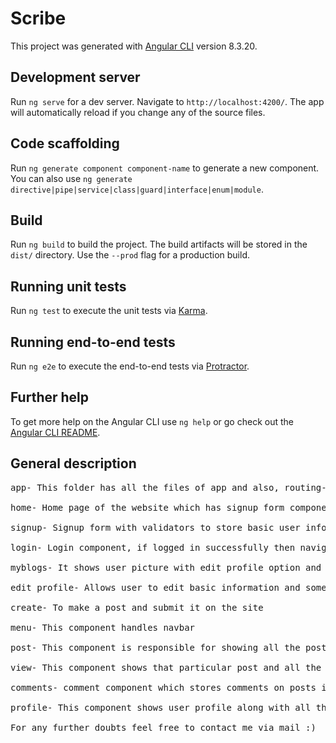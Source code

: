 # Scribe

This project was generated with [Angular CLI](https://github.com/angular/angular-cli) version 8.3.20.

## Development server

Run `ng serve` for a dev server. Navigate to `http://localhost:4200/`. The app will automatically reload if you change any of the source files.

## Code scaffolding

Run `ng generate component component-name` to generate a new component. You can also use `ng generate directive|pipe|service|class|guard|interface|enum|module`.

## Build

Run `ng build` to build the project. The build artifacts will be stored in the `dist/` directory. Use the `--prod` flag for a production build.

## Running unit tests

Run `ng test` to execute the unit tests via [Karma](https://karma-runner.github.io).

## Running end-to-end tests

Run `ng e2e` to execute the end-to-end tests via [Protractor](http://www.protractortest.org/).

## Further help

To get more help on the Angular CLI use `ng help` or go check out the [Angular CLI README](https://github.com/angular/angular-cli/blob/master/README.md).

## General description 
<pre>
app- This folder has all the files of app and also, routing-module, auth service, capitalize-pipe.

home- Home page of the website which has signup form component 

signup- Signup form with validators to store basic user information on firebase

login- Login component, if logged in successfully then navigate to myblogs component

myblogs- It shows user picture with edit profile option and all the posts, posted by different users and an option to post content.

edit profile- Allows user to edit basic information and some additional details such as hobbies, interests

create- To make a post and submit it on the site

menu- This component handles navbar

post- This component is responsible for showing all the posts along with user who posted them and creation date in myblogs component.The Read More link shows view component

view- This component shows that particular post and all the comments on that post from various users.

comments- comment component which stores comments on posts in firebase

profile- This component shows user profile along with all the posts he has posted 

For any further doubts feel free to contact me via mail :)
</pre>
